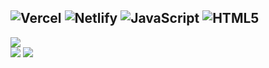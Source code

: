 ![Vercel](https://img.shields.io/badge/vercel-%23000000.svg?style=for-the-badge&logo=vercel&logoColor=white) ![Netlify](https://img.shields.io/badge/netlify-%23000000.svg?style=for-the-badge&logo=netlify&logoColor=#00C7B7) ![JavaScript](https://img.shields.io/badge/javascript-%23323330.svg?style=for-the-badge&logo=javascript&logoColor=%23F7DF1E) ![HTML5](https://img.shields.io/badge/html5-%23E34F26.svg?style=for-the-badge&logo=html5&logoColor=white)
--------------------------------------------------
![](https://github-readme-stats.vercel.app/api/top-langs/?username=deadapi&theme=dark&hide_border=false&include_all_commits=false&count_private=false&layout=compact)<br/>
![](https://github-readme-stats.vercel.app/api?username=deadapi&theme=dark&hide_border=false&include_all_commits=false&count_private=false)
![](https://github-readme-streak-stats.herokuapp.com/?user=deadapi&theme=dark&hide_border=false)

<!-- Proudly created with GPRM ( https://gprm.itsvg.in ) -->
